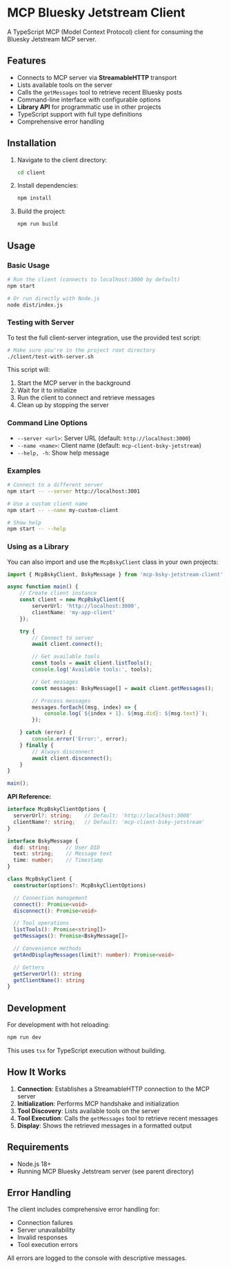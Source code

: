 # MCP Bluesky Jetstream Client

A TypeScript MCP (Model Context Protocol) client for consuming the Bluesky Jetstream MCP server.

## Features

- Connects to MCP server via **StreamableHTTP** transport
- Lists available tools on the server
- Calls the `getMessages` tool to retrieve recent Bluesky posts
- Command-line interface with configurable options
- **Library API** for programmatic use in other projects
- TypeScript support with full type definitions
- Comprehensive error handling

## Installation

1. Navigate to the client directory:
   ```bash
   cd client
   ```

2. Install dependencies:
   ```bash
   npm install
   ```

3. Build the project:
   ```bash
   npm run build
   ```

## Usage

### Basic Usage

```bash
# Run the client (connects to localhost:3000 by default)
npm start

# Or run directly with Node.js
node dist/index.js
```

### Testing with Server

To test the full client-server integration, use the provided test script:

```bash
# Make sure you're in the project root directory
./client/test-with-server.sh
```

This script will:
1. Start the MCP server in the background
2. Wait for it to initialize
3. Run the client to connect and retrieve messages
4. Clean up by stopping the server

### Command Line Options

- `--server <url>`: Server URL (default: `http://localhost:3000`)
- `--name <name>`: Client name (default: `mcp-client-bsky-jetstream`)
- `--help, -h`: Show help message

### Examples

```bash
# Connect to a different server
npm start -- --server http://localhost:3001

# Use a custom client name
npm start -- --name my-custom-client

# Show help
npm start -- --help
```

### Using as a Library

You can also import and use the `McpBskyClient` class in your own projects:

```typescript
import { McpBskyClient, BskyMessage } from 'mcp-bsky-jetstream-client';

async function main() {
    // Create client instance
    const client = new McpBskyClient({
        serverUrl: 'http://localhost:3000',
        clientName: 'my-app-client'
    });

    try {
        // Connect to server
        await client.connect();

        // Get available tools
        const tools = await client.listTools();
        console.log('Available tools:', tools);

        // Get messages
        const messages: BskyMessage[] = await client.getMessages();

        // Process messages
        messages.forEach((msg, index) => {
            console.log(`${index + 1}. ${msg.did}: ${msg.text}`);
        });

    } catch (error) {
        console.error('Error:', error);
    } finally {
        // Always disconnect
        await client.disconnect();
    }
}

main();
```

**API Reference:**

```typescript
interface McpBskyClientOptions {
  serverUrl?: string;    // Default: 'http://localhost:3000'
  clientName?: string;   // Default: 'mcp-client-bsky-jetstream'
}

interface BskyMessage {
  did: string;     // User DID
  text: string;    // Message text
  time: number;    // Timestamp
}

class McpBskyClient {
  constructor(options?: McpBskyClientOptions)

  // Connection management
  connect(): Promise<void>
  disconnect(): Promise<void>

  // Tool operations
  listTools(): Promise<string[]>
  getMessages(): Promise<BskyMessage[]>

  // Convenience methods
  getAndDisplayMessages(limit?: number): Promise<void>

  // Getters
  getServerUrl(): string
  getClientName(): string
}
```

## Development

For development with hot reloading:

```bash
npm run dev
```

This uses `tsx` for TypeScript execution without building.

## How It Works

1. **Connection**: Establishes a StreamableHTTP connection to the MCP server
2. **Initialization**: Performs MCP handshake and initialization
3. **Tool Discovery**: Lists available tools on the server
4. **Tool Execution**: Calls the `getMessages` tool to retrieve recent messages
5. **Display**: Shows the retrieved messages in a formatted output

## Requirements

- Node.js 18+
- Running MCP Bluesky Jetstream server (see parent directory)

## Error Handling

The client includes comprehensive error handling for:
- Connection failures
- Server unavailability
- Invalid responses
- Tool execution errors

All errors are logged to the console with descriptive messages.

